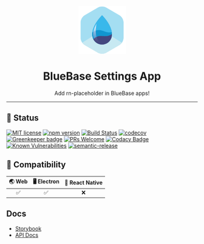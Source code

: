 <div align="center">
	<img width=125 height=125 src="assets/common/logo.png">
  <h1>
		BlueBase Settings App
	</h1>
  <p>Add rn-placeholder in BlueBase apps!</p>
</div>

<hr />

## 🎊 Status

[![MIT license](https://img.shields.io/badge/license-MIT-brightgreen.svg)](http://opensource.org/licenses/MIT)
[![npm version](https://img.shields.io/npm/v/@bluebase/plugin-rn-placeholder.svg?style=flat)](https://npmjs.org/package/@bluebase/plugin-rn-placeholder 'View this project on npm')
[![Build Status](https://travis-ci.com/BlueBaseJS/plugin-rn-placeholder.svg?branch=master)](https://travis-ci.com/BlueBaseJS/plugin-rn-placeholder)
[![codecov](https://codecov.io/gh/BlueBaseJS/plugin-rn-placeholder/branch/master/graph/badge.svg)](https://codecov.io/gh/BlueBaseJS/plugin-rn-placeholder)
[![Greenkeeper badge](https://badges.greenkeeper.io/BlueBaseJS/plugin-rn-placeholder.svg)](https://greenkeeper.io/) [![PRs Welcome](https://img.shields.io/badge/PRs-welcome-brightgreen.svg)](https://github.com/BlueBaseJS/plugin-rn-placeholder/blob/master/CONTRIBUTING.md)
[![Codacy Badge](https://api.codacy.com/project/badge/Grade/3c79162871414b6aa7c15d1a423adeca)](https://www.codacy.com/app/BlueBaseJS/plugin-rn-placeholder?utm_source=github.com&utm_medium=referral&utm_content=BlueBaseJS/plugin-rn-placeholder&utm_campaign=Badge_Grade)
[![Known Vulnerabilities](https://snyk.io/test/github/BlueBaseJS/plugin-rn-placeholder/badge.svg)](https://snyk.io/test/github/BlueBaseJS/plugin-rn-placeholder)
[![semantic-release](https://img.shields.io/badge/%20%20%F0%9F%93%A6%F0%9F%9A%80-semantic--release-e10079.svg)](https://github.com/semantic-release/semantic-release)

## 🤝 Compatibility

| 🌏 Web | 🖥 Electron | 📱 React Native |
| :----: | :--------: | :-------------: |
|   ✅   |     ✅     |       ❌        |

## Docs

- [Storybook](https://BlueBaseJS.github.io/plugin-rn-placeholder/storybook/)
- [API Docs](https://BlueBaseJS.github.io/plugin-rn-placeholder/)

